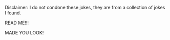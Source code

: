 Disclaimer: I do not condone these jokes, they are from a collection of jokes I found.

READ ME!!!

MADE YOU LOOK!

